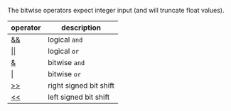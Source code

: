 
The bitwise operators expect integer input (and will truncate float values).

| operator           | description            |
|--------------------|------------------------|
| [\&\&](../andand/index.html)  | logical `and`          |
| [\|\|](../oror/index.html)    | logical `or`           |
| [\&](../and/index.html)       | bitwise `and`          |
| [\|](../or/index.html)        | bitwise `or`           |
| [\>\>](../rshift/index.html)  | right signed bit shift |
| [\<\<](../lfshift/index.html) | left signed bit shift  |

